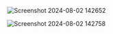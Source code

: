 ![Screenshot 2024-08-02 142652](https://github.com/user-attachments/assets/058e8d9d-07bf-43cf-8d97-6eb65086f3bd)


![Screenshot 2024-08-02 142758](https://github.com/user-attachments/assets/13987722-51aa-46dc-a2b9-861bc7a019b3)


